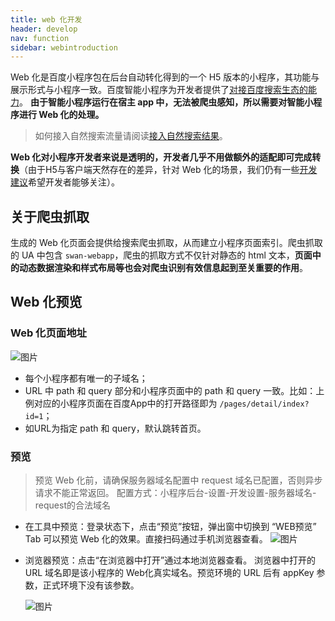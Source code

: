 ```yaml
---
title: web 化开发
header: develop
nav: function
sidebar: webintroduction
---
```


Web 化是百度小程序包在后台自动转化得到的一个 H5 版本的小程序，其功能与展示形式与小程序一致。百度智能小程序为开发者提供了[对接百度搜索生态的能力](https://smartprogram.baidu.com/docs/introduction/intro/)。 **由于智能小程序运行在宿主 app 中，无法被爬虫感知，所以需要对智能小程序进行 Web 化的处理。**

> 如何接入自然搜索流量请阅读[接入自然搜索结果](https://smartprogram.baidu.com/docs/introduction/rank/)。


**Web 化对小程序开发者来说是透明的，开发者几乎不用做额外的适配即可完成转换**（由于H5与客户端天然存在的差异，针对 Web 化的场景，我们仍有一些[开发建议](https://smartprogram.baidu.com/docs/develop/web/proposal/)希望开发者能够关注）。

## 关于爬虫抓取
生成的 Web 化页面会提供给搜索爬虫抓取，从而建立小程序页面索引。爬虫抓取的 UA 中包含 `swan-webapp`，爬虫的抓取方式不仅针对静态的 html 文本，**页面中的动态数据渲染和样式布局等也会对爬虫识别有效信息起到至关重要的作用**。

## Web 化预览

### Web 化页面地址

![图片](../../../img/web/web5.png)

* 每个小程序都有唯一的子域名；
* URL 中 path 和 query 部分和小程序页面中的 path 和 query 一致。比如：上例对应的小程序页面在百度App中的打开路径即为 `/pages/detail/index?id=1`；
* 如URL为指定 path 和 query，默认跳转首页。

### 预览

> 预览 Web 化前，请确保服务器域名配置中 request 域名已配置，否则异步请求不能正常返回。
> 配置方式：小程序后台-设置-开发设置-服务器域名-request的合法域名

* 在工具中预览：登录状态下，点击“预览”按钮，弹出窗中切换到 “WEB预览” Tab 可以预览 Web 化的效果。直接扫码通过手机浏览器查看。
![图片](../../../img/web/web1.png)


* 浏览器预览：点击“在浏览器中打开”通过本地浏览器查看。
浏览器中打开的 URL 域名即是该小程序的 Web化真实域名。预览环境的 URL 后有 appKey 参数，正式环境下没有该参数。

   ![图片](../../../img/web/web2.png)



